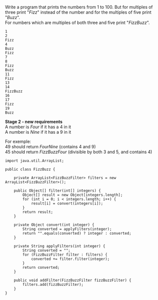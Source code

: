 
Write a program that prints the numbers from 1 to 100. But for multiples of three print "_Fizz_" instead of the number and for the multiples of five print "_Buzz_".  
For numbers which are multiples of both three and five print "_FizzBuzz_".

```
1
2
Fizz
4
Buzz
Fizz
7
8
Fizz
Buzz
11
Fizz
13
14
FizzBuzz
16
17
Fizz
19
Buzz
```

__Stage 2 - new requirements__  
A number is _Four_ if it has a 4 in it  
A number is _Nine_ if it has a 9 in it  

For exemple:  
49 should return _FourNine_ (contains 4 and 9)  
45 should return _FizzBuzzFour_ (divisible by both 3 and 5, and contains 4)  

```
import java.util.ArrayList;

public class FizzBuzz {

    private ArrayList<FizzBuzzFilter> filters = new ArrayList<FizzBuzzFilter>();

    public Object[] filter(int[] integers) {
        Object[] result = new Object[integers.length];
        for (int i = 0; i < integers.length; i++) {
            result[i] = convert(integers[i]);
        }
        return result;
    }

    private Object convert(int integer) {
        String converted = applyFilters(integer);
        return "".equals(converted) ? integer : converted;
    }

    private String applyFilters(int integer) {
        String converted = "";
        for (FizzBuzzFilter filter : filters) {
            converted += filter.filter(integer);
        }
        return converted;
    }

    public void addFilter(FizzBuzzFilter fizzBuzzFilter) {
        filters.add(fizzBuzzFilter);
    }
}
```
